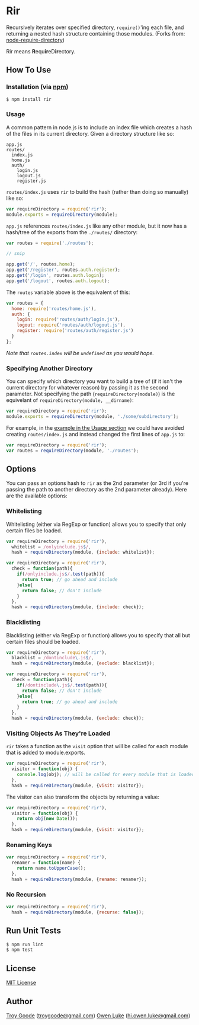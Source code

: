 # Rir

Recursively iterates over specified directory, `require()`'ing each file, and returning a nested hash structure containing those modules.  (Forks from: [node-require-directory](https://github.com/troygoode/node-require-directory))

Rir means **R**equ**ir**eD**ir**ectory.




## How To Use

### Installation (via [npm](https://npmjs.org/package/rir))

```bash
$ npm install rir
```

### Usage

A common pattern in node.js is to include an index file which creates a hash of the files in its current directory. Given a directory structure like so:
```
app.js
routes/
  index.js
  home.js
  auth/
    login.js
    logout.js
    register.js

```

`routes/index.js` uses `rir` to build the hash (rather than doing so manually) like so:

```javascript
var requireDirectory = require('rir');
module.exports = requireDirectory(module);
```

`app.js` references `routes/index.js` like any other module, but it now has a hash/tree of the exports from the `./routes/` directory:

```javascript
var routes = require('./routes');

// snip

app.get('/', routes.home);
app.get('/register', routes.auth.register);
app.get('/login', routes.auth.login);
app.get('/logout', routes.auth.logout);
```

The `routes` variable above is the equivalent of this:

```javascript
var routes = {
  home: require('routes/home.js'),
  auth: {
    login: require('routes/auth/login.js'),
    logout: require('routes/auth/logout.js'),
    register: require('routes/auth/register.js')
  }
};
```

*Note that `routes.index` will be `undefined` as you would hope.*

### Specifying Another Directory

You can specify which directory you want to build a tree of (if it isn't the current directory for whatever reason) by passing it as the second parameter. Not specifying the path (`requireDirectory(module)`) is the equivelant of `requireDirectory(module, __dirname)`:

```javascript
var requireDirectory = require('rir');
module.exports = requireDirectory(module, './some/subdirectory');
```

For example, in the [example in the Usage section](#usage) we could have avoided creating `routes/index.js` and instead changed the first lines of `app.js` to:

```javascript
var requireDirectory = require('rir');
var routes = requireDirectory(module, './routes');
```

## Options

You can pass an options hash to `rir` as the 2nd parameter (or 3rd if you're passing the path to another directory as the 2nd parameter already). Here are the available options:

### Whitelisting

Whitelisting (either via RegExp or function) allows you to specify that only certain files be loaded.

```javascript
var requireDirectory = require('rir'),
  whitelist = /onlyinclude.js$/,
  hash = requireDirectory(module, {include: whitelist});
```

```javascript
var requireDirectory = require('rir'),
  check = function(path){
    if(/onlyinclude.js$/.test(path)){
      return true; // go ahead and include
    }else{
      return false; // don't include
    }
  },
  hash = requireDirectory(module, {include: check});
```

### Blacklisting

Blacklisting (either via RegExp or function) allows you to specify that all but certain files should be loaded.

```javascript
var requireDirectory = require('rir'),
  blacklist = /dontinclude\.js$/,
  hash = requireDirectory(module, {exclude: blacklist});
```

```javascript
var requireDirectory = require('rir'),
  check = function(path){
    if(/dontinclude\.js$/.test(path)){
      return false; // don't include
    }else{
      return true; // go ahead and include
    }
  },
  hash = requireDirectory(module, {exclude: check});
```

### Visiting Objects As They're Loaded

`rir` takes a function as the `visit` option that will be called for each module that is added to module.exports.

```javascript
var requireDirectory = require('rir'),
  visitor = function(obj) {
    console.log(obj); // will be called for every module that is loaded
  },
  hash = requireDirectory(module, {visit: visitor});
```

The visitor can also transform the objects by returning a value:

```javascript
var requireDirectory = require('rir'),
  visitor = function(obj) {
    return obj(new Date());
  },
  hash = requireDirectory(module, {visit: visitor});
```

### Renaming Keys

```javascript
var requireDirectory = require('rir'),
  renamer = function(name) {
    return name.toUpperCase();
  },
  hash = requireDirectory(module, {rename: renamer});
```

### No Recursion

```javascript
var requireDirectory = require('rir'),
  hash = requireDirectory(module, {recurse: false});
```

## Run Unit Tests

```bash
$ npm run lint
$ npm test
```

## License

[MIT License](http://www.opensource.org/licenses/mit-license.php)

## Author

[Troy Goode](https://github.com/TroyGoode) ([troygoode@gmail.com](mailto:troygoode@gmail.com))
[Owen Luke](https://github.com/hiowenluke) ([hi.owen.luke@gmail.com](mailto:hi.owen.luke@gmail.com))

